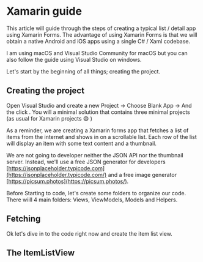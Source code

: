 # Xamarin guide

This article will guide through the steps of creating a typical list / detail app using Xamarin Forms. The advantage of using Xamarin Forms is that we will obtain a native Android and iOS apps using a single C# / Xaml codebase.

I am using macOS and Visual Studio Community for macOS but you can also follow the guide using Visual Studio on windows.

Let's start by the beginning of all things; creating the project.

## Creating the project

Open Visual Studio and create a new Project -> Choose Blank App -> And the click . You will a minimal solution that contains three minimal projects (as usual for Xamarin projects :smile: )

As a reminder, we are creating a Xamarin forms app that fetches a list of items from the internet and shows in on a scrollable list. Each row of the list will display an item with some text content and a thumbnail.

We are not going to developer neither the JSON API nor the thumbnail server. Instead, we'll use a free JSON generator for developers [https://jsonplaceholder.typicode.com](https://jsonplaceholder.typicode.com/) and a free image generator [https://picsum.photos](https://picsum.photos/).

Before Starting to code, let's create some folders to organize our code. There wiill 4 main folders: Views, ViewModels, Models and Helpers.

## Fetching 

Ok let's dive in to the code right now and create the item list view.

## The ItemListView
